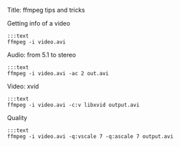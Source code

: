 Title: ffmpeg tips and tricks

Getting info of a video

    :::text
    ffmpeg -i video.avi

Audio: from 5.1 to stereo

    :::text
    ffmpeg -i video.avi -ac 2 out.avi

Video: xvid

    :::text
    ffmpeg -i video.avi -c:v libxvid output.avi

Quality

    :::text
    ffmpeg -i video.avi -q:vscale 7 -q:ascale 7 output.avi
